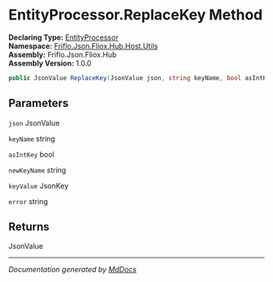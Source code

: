 ﻿<!--  
  <auto-generated>   
    The contents of this file were generated by a tool.  
    Changes to this file may be list if the file is regenerated  
  </auto-generated>   
-->

# EntityProcessor.ReplaceKey Method

**Declaring Type:** [EntityProcessor](../index.md)  
**Namespace:** [Friflo.Json.Fliox.Hub.Host.Utils](../../index.md)  
**Assembly:** Friflo.Json.Fliox.Hub  
**Assembly Version:** 1.0.0

```csharp
public JsonValue ReplaceKey(JsonValue json, string keyName, bool asIntKey, string newKeyName, out JsonKey keyValue, out string error);
```

## Parameters

`json`  JsonValue

`keyName`  string

`asIntKey`  bool

`newKeyName`  string

`keyValue`  JsonKey

`error`  string

## Returns

JsonValue

___

*Documentation generated by [MdDocs](https://github.com/ap0llo/mddocs)*
